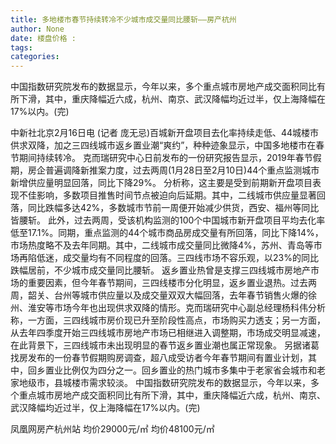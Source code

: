 ```yaml
---
title: 多地楼市春节持续转冷不少城市成交量同比腰斩——房产杭州
author: None
date: 楼盘价格 : 
tags: 
categories: 
---
```

中国指数研究院发布的数据显示，今年以来，多个重点城市房地产成交面积同比有所下滑，其中，重庆降幅近六成，杭州、南京、武汉降幅均近过半，仅上海降幅在17%以内。(完)
<!-- more -->
中新社北京2月16日电 (记者 庞无忌)百城新开盘项目去化率持续走低、44城楼市供求双降，加之三四线城市返乡置业潮“爽约”，种种迹象显示，中国多地楼市在春节期间持续转冷。
克而瑞研究中心日前发布的一份研究报告显示，2019年春节假期，房企普遍调降新推案力度，过去两周(1月28日至2月10日)44个重点监测城市新增供应量明显回落，同比下降29%。
分析称，这主要是受到前期新开盘项目表现不佳影响，多数项目推售时间节点被迫向后延期。其中，二线城市供应量显著回落，同比跌幅多达42%，多数城市节前一周便开始减少供货，西安、福州等同比皆腰斩。
此外，过去两周，受该机构监测的100个中国城市新开盘项目平均去化率低至17.1%。同期，重点监测的44个城市商品房成交量有所回落，同比下降14%，市场热度略不及去年同期。其中，二线城市成交量同比微降4%，苏州、青岛等市场再陷低迷，成交量均有不同程度的回落。三四线市场不容乐观，以23%的同比跌幅居前，不少城市成交量同比腰斩。
返乡置业热曾是支撑三四线城市房地产市场的重要因素，但今年春节期间，三四线楼市分化明显，返乡置业退热。过去两周，韶关、台州等城市供应量以及成交量双双大幅回落，去年春节销售火爆的徐州、淮安等市场今年也出现供求双降的情形。克而瑞研究中心副总经理杨科伟分析称，一方面，三四线城市房价现已升至阶段性高点，市场购买力透支；另一方面，从去年四季度开始三四线城市房地产市场已相继进入调整期，市场成交明显减速，在此背景下，三四线城市未出现明显的春节返乡置业潮也属正常现象。
另据诸葛找房发布的一份春节假期购房调查，超八成受访者今年春节期间有置业计划，其中，回乡置业比例仅为四分之一。回乡置业的热门城市多集中于老家省会城市和老家地级市，县城楼市需求较淡。
中国指数研究院发布的数据显示，今年以来，多个重点城市房地产成交面积同比有所下滑，其中，重庆降幅近六成，杭州、南京、武汉降幅均近过半，仅上海降幅在17%以内。(完)
                        
                        
                        
                        
                                        
                    
                    
                
                    
                    
                    
                
                    
                
凤凰网房产杭州站
均价29000元/㎡
均价48100元/㎡
	                        
	                    
	                        
	                    
